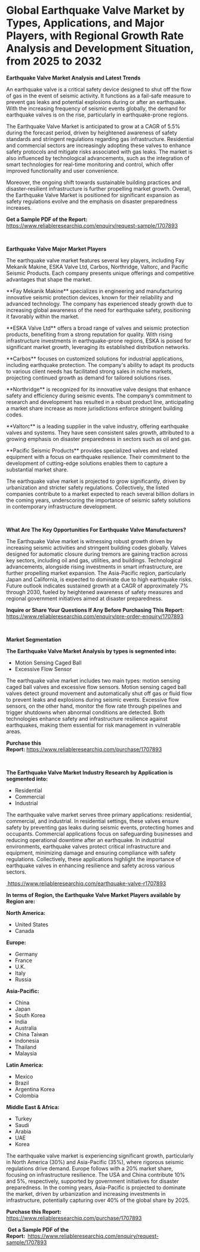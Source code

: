 <p><h1>Global Earthquake Valve Market by Types, Applications, and Major Players, with Regional Growth Rate Analysis and Development Situation, from 2025 to 2032</h1></p><p><strong>Earthquake Valve Market Analysis and Latest Trends</strong></p>
<p><p>An earthquake valve is a critical safety device designed to shut off the flow of gas in the event of seismic activity. It functions as a fail-safe measure to prevent gas leaks and potential explosions during or after an earthquake. With the increasing frequency of seismic events globally, the demand for earthquake valves is on the rise, particularly in earthquake-prone regions.</p><p>The Earthquake Valve Market is anticipated to grow at a CAGR of 5.5% during the forecast period, driven by heightened awareness of safety standards and stringent regulations regarding gas infrastructure. Residential and commercial sectors are increasingly adopting these valves to enhance safety protocols and mitigate risks associated with gas leaks. The market is also influenced by technological advancements, such as the integration of smart technologies for real-time monitoring and control, which offer improved functionality and user convenience.</p><p>Moreover, the ongoing shift towards sustainable building practices and disaster-resilient infrastructure is further propelling market growth. Overall, the Earthquake Valve Market is positioned for significant expansion as safety regulations evolve and the emphasis on disaster preparedness increases.</p></p>
<p><strong>Get a Sample PDF of the Report:&nbsp;</strong> <a href="https://www.reliableresearchiq.com/enquiry/request-sample/1707893?utm_campaign=3201&utm_medium=2&utm_source=Github&utm_content=ia&utm_term=16042025&utm_id=earthquake-valve">https://www.reliableresearchiq.com/enquiry/request-sample/1707893</a></p>
<p>&nbsp;</p>
<p><strong>Earthquake Valve Major Market Players</strong></p>
<p><p>The earthquake valve market features several key players, including Fay Mekanik Makine, ESKA Valve Ltd, Carbos, Northridge, Valtorc, and Pacific Seismic Products. Each company presents unique offerings and competitive advantages that shape the market.</p><p>**Fay Mekanik Makine** specializes in engineering and manufacturing innovative seismic protection devices, known for their reliability and advanced technology. The company has experienced steady growth due to increasing global awareness of the need for earthquake safety, positioning it favorably within the market.</p><p>**ESKA Valve Ltd** offers a broad range of valves and seismic protection products, benefiting from a strong reputation for quality. With rising infrastructure investments in earthquake-prone regions, ESKA is poised for significant market growth, leveraging its established distribution networks.</p><p>**Carbos** focuses on customized solutions for industrial applications, including earthquake protection. The company's ability to adapt its products to various client needs has facilitated strong sales in niche markets, projecting continued growth as demand for tailored solutions rises.</p><p>**Northridge** is recognized for its innovative valve designs that enhance safety and efficiency during seismic events. The company’s commitment to research and development has resulted in a robust product line, anticipating a market share increase as more jurisdictions enforce stringent building codes.</p><p>**Valtorc** is a leading supplier in the valve industry, offering earthquake valves and systems. They have seen consistent sales growth, attributed to a growing emphasis on disaster preparedness in sectors such as oil and gas.</p><p>**Pacific Seismic Products** provides specialized valves and related equipment with a focus on earthquake resilience. Their commitment to the development of cutting-edge solutions enables them to capture a substantial market share.</p><p>The earthquake valve market is projected to grow significantly, driven by urbanization and stricter safety regulations. Collectively, the listed companies contribute to a market expected to reach several billion dollars in the coming years, underscoring the importance of seismic safety solutions in contemporary infrastructure development.</p></p>
<p>&nbsp;</p>
<p><strong>What Are The Key Opportunities For Earthquake Valve Manufacturers?</strong></p>
<p><p>The Earthquake Valve market is witnessing robust growth driven by increasing seismic activities and stringent building codes globally. Valves designed for automatic closure during tremors are gaining traction across key sectors, including oil and gas, utilities, and buildings. Technological advancements, alongside rising investments in smart infrastructure, are further propelling market expansion. The Asia-Pacific region, particularly Japan and California, is expected to dominate due to high earthquake risks. Future outlook indicates sustained growth at a CAGR of approximately 7% through 2030, fueled by heightened awareness of safety measures and regional government initiatives aimed at disaster preparedness.</p></p>
<p><strong>Inquire or Share Your Questions If Any Before Purchasing This Report:</strong> <a href="https://www.reliableresearchiq.com/enquiry/pre-order-enquiry/1707893?utm_campaign=3201&utm_medium=2&utm_source=Github&utm_content=ia&utm_term=16042025&utm_id=earthquake-valve">https://www.reliableresearchiq.com/enquiry/pre-order-enquiry/1707893</a></p>
<p>&nbsp;</p>
<p><strong>Market Segmentation</strong></p>
<p><strong>The Earthquake Valve Market Analysis by types is segmented into:</strong></p>
<p><ul><li>Motion Sensing Caged Ball</li><li>Excessive Flow Sensor</li></ul></p>
<p><p>The earthquake valve market includes two main types: motion sensing caged ball valves and excessive flow sensors. Motion sensing caged ball valves detect ground movement and automatically shut off gas or fluid flow to prevent leaks and explosions during seismic events. Excessive flow sensors, on the other hand, monitor the flow rate through pipelines and trigger shutdowns when abnormal conditions are detected. Both technologies enhance safety and infrastructure resilience against earthquakes, making them essential for risk management in vulnerable areas.</p></p>
<p><strong>Purchase this Report:&nbsp;</strong><a href="https://www.reliableresearchiq.com/purchase/1707893?utm_campaign=3201&utm_medium=2&utm_source=Github&utm_content=ia&utm_term=16042025&utm_id=earthquake-valve">https://www.reliableresearchiq.com/purchase/1707893</a></p>
<p>&nbsp;</p>
<p><strong>The Earthquake Valve Market Industry Research by Application is segmented into:</strong></p>
<p><ul><li>Residential</li><li>Commercial</li><li>Industrial</li></ul></p>
<p><p>The earthquake valve market serves three primary applications: residential, commercial, and industrial. In residential settings, these valves ensure safety by preventing gas leaks during seismic events, protecting homes and occupants. Commercial applications focus on safeguarding businesses and reducing operational downtime after an earthquake. In industrial environments, earthquake valves protect critical infrastructure and equipment, minimizing damage and ensuring compliance with safety regulations. Collectively, these applications highlight the importance of earthquake valves in enhancing resilience and safety across various sectors.</p></p>
<p><a href="https://www.reliableresearchiq.com/earthquake-valve-r1707893?utm_campaign=3201&utm_medium=2&utm_source=Github&utm_content=ia&utm_term=16042025&utm_id=earthquake-valve">&nbsp;https://www.reliableresearchiq.com/earthquake-valve-r1707893</a></p>
<p><strong>In terms of Region, the Earthquake Valve Market Players available by Region are:</strong></p>
<p>
    <p> <strong> North America: </strong>
        <ul>
            <li>United States</li>
            <li>Canada</li>
        </ul>
        </p> 
    <p> <strong> Europe: </strong>
        <ul>
            <li>Germany</li>
            <li>France</li>
            <li>U.K.</li>
            <li>Italy</li>
            <li>Russia</li>
        </ul>
        </p> 
    <p> <strong> Asia-Pacific: </strong>
        <ul>
            <li>China</li>
            <li>Japan</li>
            <li>South Korea</li>
            <li>India</li>
            <li>Australia</li>
            <li>China Taiwan</li>
            <li>Indonesia</li>
            <li>Thailand</li>
            <li>Malaysia</li>
        </ul>
        </p> 
    <p> <strong> Latin America: </strong>
        <ul>
            <li>Mexico</li>
            <li>Brazil</li>
            <li>Argentina Korea</li>
            <li>Colombia</li>
        </ul>
        </p> 
    <p> <strong> Middle East & Africa: </strong>
        <ul>
            <li>Turkey</li>
            <li>Saudi</li>
            <li>Arabia</li>
            <li>UAE</li>
            <li>Korea</li>
        </ul>
    </p>
    </p>
<p><p>The earthquake valve market is experiencing significant growth, particularly in North America (30%) and Asia-Pacific (35%), where rigorous seismic regulations drive demand. Europe follows with a 20% market share, focusing on infrastructure resilience. The USA and China contribute 10% and 5%, respectively, supported by government initiatives for disaster preparedness. In the coming years, Asia-Pacific is projected to dominate the market, driven by urbanization and increasing investments in infrastructure, potentially capturing over 40% of the global share by 2025.</p></p>
<p><strong>Purchase this Report: </strong><a href="https://www.reliableresearchiq.com/purchase/1707893?utm_campaign=3201&utm_medium=2&utm_source=Github&utm_content=ia&utm_term=16042025&utm_id=earthquake-valve">https://www.reliableresearchiq.com/purchase/1707893</a></p>
<p>&nbsp;<strong>Get a Sample PDF of the Report:&nbsp;&nbsp;</strong><a href="https://www.reliableresearchiq.com/enquiry/request-sample/1707893?utm_campaign=3201&utm_medium=2&utm_source=Github&utm_content=ia&utm_term=16042025&utm_id=earthquake-valve">https://www.reliableresearchiq.com/enquiry/request-sample/1707893</a></p>
<p><strong></strong></p>
<p><p></p><p></p><p></p></p>